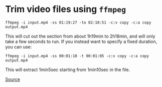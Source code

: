 # Trim video files using `ffmpeg`

`ffmpeg -i input.mp4 -ss 01:19:27 -to 02:18:51 -c:v copy -c:a copy output.mp4`

This will cut out the section from about 1h19min to 2h18min, and will only take a few seconds to run. If you instead want to specify a fixed duration, you can use:

`ffmpeg -i input.mp4 -ss 00:01:10 -t 00:01:05 -c:v copy -c:a copy output.mp4`

This will extract 1min5sec starting from 1min10sec in the file.

[Source](https://www.arj.no/2018/05/18/trimvideo/)
